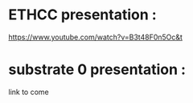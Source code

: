 # ETHCC presentation :

https://www.youtube.com/watch?v=B3t48F0n5Oc&t

# substrate 0 presentation : 

link to come
